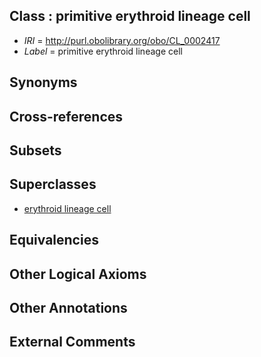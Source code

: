 
## Class : primitive erythroid lineage cell

 * *IRI* = http://purl.obolibrary.org/obo/CL_0002417
 * *Label* = primitive erythroid lineage cell

## Synonyms


## Cross-references


## Subsets


## Superclasses

 * [erythroid lineage cell](../../CL/64/CL_0000764.md)

## Equivalencies


## Other Logical Axioms


## Other Annotations


## External Comments

